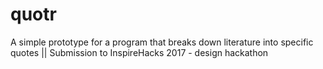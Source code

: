 # quotr
A simple prototype for a program that breaks down literature into specific quotes || Submission to InspireHacks 2017 - design hackathon
